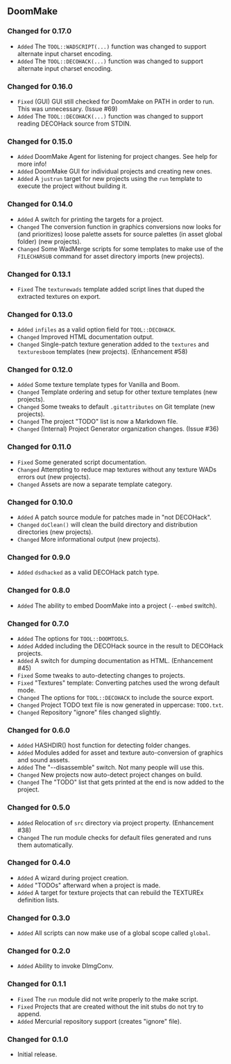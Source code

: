 DoomMake
--------

### Changed for 0.17.0

* `Added` The `TOOL::WADSCRIPT(...)` function was changed to support alternate input charset encoding.
* `Added` The `TOOL::DECOHACK(...)` function was changed to support alternate input charset encoding.


### Changed for 0.16.0

* `Fixed` (GUI) GUI still checked for DoomMake on PATH in order to run. This was unnecessary. (Issue #69)
* `Added` The `TOOL::DECOHACK(...)` function was changed to support reading DECOHack source from STDIN.


### Changed for 0.15.0

* `Added` DoomMake Agent for listening for project changes. See help for more info!
* `Added` DoomMake GUI for individual projects and creating new ones.
* `Added` A `justrun` target for new projects using the `run` template to execute the project without building it.


### Changed for 0.14.0

* `Added` A switch for printing the targets for a project.
* `Changed` The conversion function in graphics conversions now looks for (and prioritizes) loose palette assets for source palettes (in asset global folder) (new projects).
* `Changed` Some WadMerge scripts for some templates to make use of the `FILECHARSUB` command for asset directory imports (new projects).


### Changed for 0.13.1

* `Fixed` The `texturewads` template added script lines that duped the extracted textures on export.


### Changed for 0.13.0

* `Added` `infiles` as a valid option field for `TOOL::DECOHACK`.
* `Changed` Improved HTML documentation output.
* `Changed` Single-patch texture generation added to the `textures` and `texturesboom` templates (new projects). (Enhancement #58)


### Changed for 0.12.0

* `Added` Some texture template types for Vanilla and Boom.
* `Changed` Template ordering and setup for other texture templates (new projects).
* `Changed` Some tweaks to default `.gitattributes` on Git template (new projects).
* `Changed` The project "TODO" list is now a Markdown file.
* `Changed` (Internal) Project Generator organization changes. (Issue #36)


### Changed for 0.11.0

* `Fixed` Some generated script documentation.
* `Changed` Attempting to reduce map textures without any texture WADs errors out (new projects).
* `Changed` Assets are now a separate template category.


### Changed for 0.10.0

* `Added` A patch source module for patches made in "not DECOHack".
* `Changed` `doClean()` will clean the build directory and distribution directories (new projects).
* `Changed` More informational output (new projects).


### Changed for 0.9.0

* `Added` `dsdhacked` as a valid DECOHack patch type.


### Changed for 0.8.0

* `Added` The ability to embed DoomMake into a project (`--embed` switch).


### Changed for 0.7.0

* `Added` The options for `TOOL::DOOMTOOLS`.
* `Added` Added including the DECOHack source in the result to DECOHack projects.
* `Added` A switch for dumping documentation as HTML. (Enhancement #45)
* `Fixed` Some tweaks to auto-detecting changes to projects.
* `Fixed` "Textures" template: Converting patches used the wrong default mode.
* `Changed` The options for `TOOL::DECOHACK` to include the source export.
* `Changed` Project TODO text file is now generated in uppercase: `TODO.txt`.
* `Changed` Repository "ignore" files changed slightly.


### Changed for 0.6.0

* `Added` HASHDIR() host function for detecting folder changes.
* `Added` Modules added for asset and texture auto-conversion of graphics and sound assets.
* `Added` The "--disassemble" switch. Not many people will use this.
* `Changed` New projects now auto-detect project changes on build.
* `Changed` The "TODO" list that gets printed at the end is now added to the project.


### Changed for 0.5.0

* `Added` Relocation of `src` directory via project property. (Enhancement #38)
* `Changed` The run module checks for default files generated and runs them automatically.


### Changed for 0.4.0

* `Added` A wizard during project creation.
* `Added` "TODOs" afterward when a project is made.
* `Added` A target for texture projects that can rebuild the TEXTUREx definition lists.


### Changed for 0.3.0

* `Added` All scripts can now make use of a global scope called `global`.


### Changed for 0.2.0

* `Added` Ability to invoke DImgConv.


### Changed for 0.1.1

* `Fixed` The `run` module did not write properly to the make script.
* `Fixed` Projects that are created without the init stubs do not try to append.
* `Added` Mercurial repository support (creates "ignore" file).


### Changed for 0.1.0

* Initial release.

